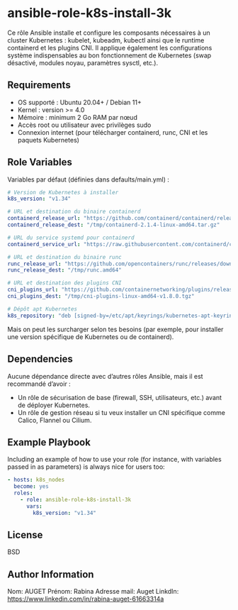 ansible-role-k8s-install-3k
=========

Ce rôle Ansible installe et configure les composants nécessaires à un cluster Kubernetes : kubelet, kubeadm, kubectl ainsi que le runtime containerd et les plugins CNI.
Il applique également les configurations système indispensables au bon fonctionnement de Kubernetes (swap désactivé, modules noyau, paramètres sysctl, etc.).

Requirements
------------

- OS supporté : Ubuntu 20.04+ / Debian 11+
- Kernel : version >= 4.0
- Mémoire : minimum 2 Go RAM par nœud
- Accès root ou utilisateur avec privilèges sudo
- Connexion internet (pour télécharger containerd, runc, CNI et les paquets Kubernetes)

Role Variables
--------------

Variables par défaut (définies dans defaults/main.yml) :

```yaml
# Version de Kubernetes à installer
k8s_version: "v1.34"

# URL et destination du binaire containerd
containerd_release_url: "https://github.com/containerd/containerd/releases/download/v2.1.4/containerd-2.1.4-linux-amd64.tar.gz"
containerd_release_dest: "/tmp/containerd-2.1.4-linux-amd64.tar.gz"

# URL du service systemd pour containerd
containerd_service_url: "https://raw.githubusercontent.com/containerd/containerd/main/containerd.service"

# URL et destination du binaire runc
runc_release_url: "https://github.com/opencontainers/runc/releases/download/v1.3.1/runc.amd64"
runc_release_dest: "/tmp/runc.amd64"

# URL et destination des plugins CNI
cni_plugins_url: "https://github.com/containernetworking/plugins/releases/download/v1.8.0/cni-plugins-linux-amd64-v1.8.0.tgz"
cni_plugins_dest: "/tmp/cni-plugins-linux-amd64-v1.8.0.tgz"

# Dépôt apt Kubernetes
k8s_repository: "deb [signed-by=/etc/apt/keyrings/kubernetes-apt-keyring.gpg] https://pkgs.k8s.io/core:/stable:/{{ k8s_version }}/deb/ /"
```
Mais on peut les surcharger selon tes besoins (par exemple, pour installer une version spécifique de Kubernetes ou de containerd).

Dependencies
------------

Aucune dépendance directe avec d’autres rôles Ansible, mais il est recommandé d’avoir :
- Un rôle de sécurisation de base (firewall, SSH, utilisateurs, etc.) avant de déployer Kubernetes.
- Un rôle de gestion réseau si tu veux installer un CNI spécifique comme Calico, Flannel ou Cilium.

Example Playbook
----------------

Including an example of how to use your role (for instance, with variables passed in as parameters) is always nice for users too:

```yaml
- hosts: k8s_nodes
  become: yes
  roles:
    - role: ansible-role-k8s-install-3k
      vars:
        k8s_version: "v1.34"
```

License
-------

BSD

Author Information
------------------

Nom: AUGET
Prénom: Rabina
Adresse mail: Auget
LinkdIn: https://www.linkedin.com/in/rabina-auget-61663314a
